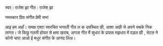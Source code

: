 स्वर : राजेश झा 
गीत : राजेश झा 


नमस्कार प्रिय संगीत प्रेमी सभ!

आइ हम अहाँ। समक्ष एक्टा स्वरचित भगवती गीत ल क  उपस्थित छी,  आशा अछी जे अपने सबके निक लागत। जे किछु गलती होयत से क्षमा खराब, अगला गीत मैं सुधार के प्रयास मझधार में पड़ल छी , भेटल ने कोनो चारा
आओ ई मधुर संगीत के आनंद लिअ।
